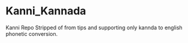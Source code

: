 # Kanni_Kannada
Kanni Repo Stripped of from tips and supporting only kannda to english phonetic conversion.
